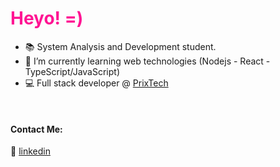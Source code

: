 
<h1 style="color:#FF1493"> Heyo! =) </h1>


 - 📚 System Analysis and Development student.
 - 🍵 I’m currently learning web technologies (Nodejs - React - TypeScript/JavaScript)
 - 💻 Full stack developer @ [PrixTech](https://prix.tech/)


[linkedin]: https://www.linkedin.com/in/yaralviana/
<br>

#### Contact Me:

👔 [linkedin][linkedin]


